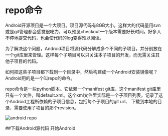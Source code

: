 # repo命令

Android开源项目是一个大项目。项目源代码有8GB大小。这样大的代码量用svn或是git管理都会感觉很吃力，可以预见checkout一个版本需要好长时间，好多人不停地提交代码，也会使代码的log变得难以阅读。

为了解决这个问题，Android项目将源代码分解成多个不同的子项目，并分别放在一个git库里来管理。这样每个子项目可以只关注本子项目的开发，而无需关注其他子项目的代码。

如何把这些子项目都下载到一个目录中，然后构建成一个Android安装镜像呢？Android用的是一个叫repo的命令。

repo命令是一些python脚本。它依赖一个manifest git库，这个manifest git库里只有一个文件，叫default.xml。这个xml文件里实际是一个子项目列表，记录了这个Android工程所依赖的子项目信息，包括每个子项目的git url、 下载到本地的目录、需要使用子项目的那个revision。


![android repo](http://fuck.thinksaas.cn/get/http://www.4byte.cn/images/20140914/22/12/06dd1f85b8c87ee4aeb92bcb4f6feb84c2143b3d.jpg)

##下载Android源代码
开始Android
